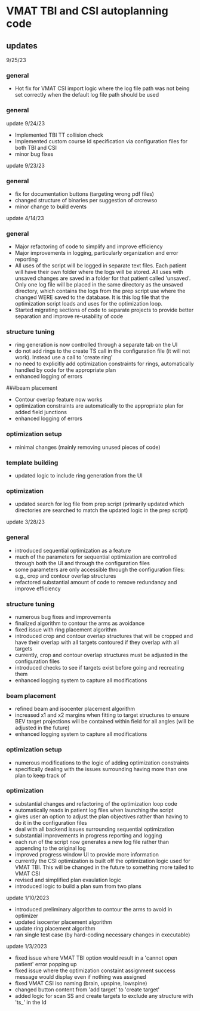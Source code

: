 # VMAT TBI and CSI autoplanning code

## updates
9/25/23
### general
- Hot fix for VMAT CSI import logic where the log file path was not being set correctly when the default log file path should be used

### general
update 9/24/23
- Implemented TBI TT collision check
- Implemented custom course Id specification via configuration files for both TBI and CSI
- minor bug fixes

update 9/23/23
### general
- fix for documentation buttons (targeting wrong pdf files)
- changed structure of binaries per suggestion of crcrewso
- minor change to build events

update 4/14/23
### general
- Major refactoring of code to simplify and improve efficiency
- Major improvements in logging, particularly organization and error reporting
- All uses of the script will be logged in separate text files. Each patient will have their own folder
where the logs will be stored. All uses with unsaved changes are saved in a folder for that patient called 'unsaved'.
Only one log file will be placed in the same directory as the unsaved directory, which contains the logs from the prep script use
where the changed WERE saved to the database. It is this log file that the optimization script loads and uses for the optimization loop.
- Started migrating sections of code to separate projects to provide better separation and improve re-usability of code

### structure tuning
- ring generation is now controlled through a separate tab on the UI
- do not add rings to the create TS call in the configuration file (it will not work). Instead use a call to 'create ring'
- no need to explicitly add optimization constraints for rings, automatically handled by code for the appropriate plan
- enhanced logging of errors

###beam placement 
- Contour overlap feature now works
- optimization constraints are automatically to the appropriate plan for added field junctions
- enhanced logging of errors

### optimization setup
- minimal changes (mainly removing unused pieces of code)

### template building
- updated logic to include ring generation from the UI

### optimization
- updated search for log file from prep script (primarily updated which directories are searched to match the updated logic in the prep script)

update 3/28/23
### general
- introduced sequential optimization as a feature
- much of the parameters for sequential optimization are controlled through both the UI and through the configuration files
- some parameters are only accessible through the configuration files: e.g., crop and contour overlap structures
- refactored substantial amount of code to remove redundancy and improve efficiency

### structure tuning
- numerous bug fixes and improvements
- finalized algorithm to contour the arms as avoidance
- fixed issue with ring placement algorithm
- introduced crop and contour overlap structures that will be cropped and have their overlap with all targets contoured if they overlap with all targets
- currently, crop and contour overlap structures must be adjusted in the configuration files
- introduced checks to see if targets exist before going and recreating them
- enhanced logging system to capture all modifications

### beam placement
- refined beam and isocenter placement algorithm
- increased x1 and x2 margins when fitting to target structures to ensure BEV target projections will be contained within field for all angles (will be adjusted in the future)
- enhanced logging system to capture all modifications

### optimization setup
- numerous modifications to the logic of adding optimization constraints
- specifically dealing with the issues surrounding having more than one plan to keep track of

### optimization
- substantial changes and refactoring of the optimization loop code
- automatically reads in patient log files when launching the script
- gives user an option to adjust the plan objectives rather than having to do it in the configuration files
- deal with all backend issues surrounding sequential optimization
- substantial improvements in progress reporting and logging
- each run of the script now generates a new log file rather than appending to the original log
- improved progress window UI to provide more information
- currently the CSI optimization is built off the optimization logic used for VMAT TBI. This will be changed in the future to something more tailed to VMAT CSI
- revised and simplified plan evaulation logic
- introduced logic to build a plan sum from two plans

update 1/10/2023
- introduced preliminary algorithm to contour the arms to avoid in optimizer
- updated isocenter placement algorithm
- update ring placement algorithm
- ran single test case (by hard-coding necessary changes in executable)

update 1/3/2023
- fixed issue where VMAT TBI option would result in a 'cannot open patient' error popping up
- fixed issue where the optimization constaint assignment success message would display even if nothing was assigned
- fixed VMAT CSI iso naming (brain, upspine, lowspine)
- changed button content from 'add target' to 'create target'
- added logic for scan SS and create targets to exclude any structure with 'ts_' in the Id